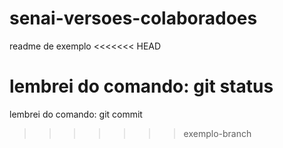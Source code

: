 # senai-versoes-colaboradoes
readme de exemplo
<<<<<<< HEAD

lembrei do comando: git status
=======
lembrei do comando: git commit
>>>>>>> exemplo-branch
